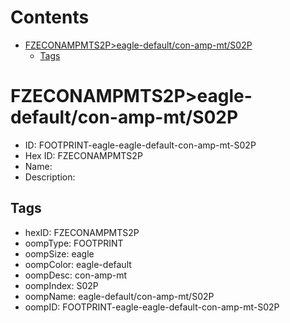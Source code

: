 



Contents
========

* [FZECONAMPMTS2P>eagle-default/con-amp-mt/S02P](#fzeconampmts2peagle-defaultcon-amp-mts02p)
	* [Tags](#tags)

# FZECONAMPMTS2P>eagle-default/con-amp-mt/S02P

- ID: FOOTPRINT-eagle-eagle-default-con-amp-mt-S02P
- Hex ID: FZECONAMPMTS2P
- Name: 
- Description: 

## Tags

- hexID: FZECONAMPMTS2P
- oompType: FOOTPRINT
- oompSize: eagle
- oompColor: eagle-default
- oompDesc: con-amp-mt
- oompIndex: S02P
- oompName: eagle-default/con-amp-mt/S02P
- oompID: FOOTPRINT-eagle-eagle-default-con-amp-mt-S02P
